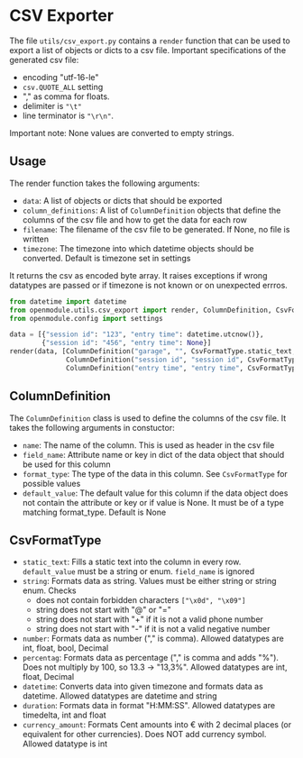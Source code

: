 # CSV Exporter

The file `utils/csv_export.py` contains a `render` function that can be used to export a list of objects or dicts to a 
csv file. 
Important specifications of the generated csv file:
* encoding "utf-16-le"
* `csv.QUOTE_ALL` setting 
* "," as comma for floats. 
* delimiter is `"\t"` 
* line terminator is `"\r\n"`. 

Important note: None values are converted to empty strings.

## Usage

The render function takes the following arguments:
* `data`: A list of objects or dicts that should be exported
* `column_definitions`: A list of `ColumnDefinition` objects that define the columns of the csv file and how to get the data for each row
* `filename`: The filename of the csv file to be generated. If None, no file is written
* `timezone`: The timezone into which datetime objects should be converted. Default is timezone set in settings

It returns the csv as encoded byte array. 
It raises exceptions if wrong datatypes are passed or if timezone is not known or on unexpected errros.

```python
from datetime import datetime
from openmodule.utils.csv_export import render, ColumnDefinition, CsvFormatType
from openmodule.config import settings

data = [{"session id": "123", "entry time": datetime.utcnow()}, 
        {"session id": "456", "entry time": None}]
render(data, [ColumnDefinition("garage", "", CsvFormatType.static_text, settings.RESOURCE),
              ColumnDefinition("session id", "session id", CsvFormatType.string),
              ColumnDefinition("entry time", "entry time", CsvFormatType.datetime, datetime.max)], "output.csv")
```

## ColumnDefinition

The `ColumnDefinition` class is used to define the columns of the csv file. It takes the following arguments in constuctor:
* `name`: The name of the column. This is used as header in the csv file
* `field_name`: Attribute name or key in dict of the data object that should be used for this column
* `format_type`: The type of the data in this column. See `CsvFormatType` for possible values
* `default_value`: The default value for this column if the data object does not contain the attribute or key or if value is None. It must be of a type matching format_type. Default is None

## CsvFormatType
* `static_text`: Fills a static text into the column in every row. `default_value` must be a string or enum. `field_name` is ignored
* `string`: Formats data as string. Values must be either string or string enum. Checks
  * does not contain forbidden characters `["\x0d", "\x09"]`
  * string does not start with "@" or "="
  * string does not start with "+" if it is not a valid phone number
  * string does not start with "-" if it is not a valid negative number
* `number`: Formats data as number ("," is comma). Allowed datatypes are int, float, bool, Decimal
* `percentag`: Formats data as percentage ("," is comma and adds "%"). Does not multiply by 100, so 13.3 -> "13,3%". Allowed datatypes are int, float, Decimal
* `datetime`: Converts data into given timezone and formats data as datetime. Allowed datatypes are datetime and string
* `duration`: Formats data in format "H:MM:SS". Allowed datatypes are timedelta, int and float
* `currency_amount`: Formats Cent amounts into € with 2 decimal places (or equivalent for other currencies). Does NOT add currency symbol. Allowed datatype is int
